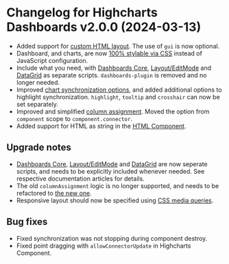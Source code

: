 # Changelog for Highcharts Dashboards v2.0.0 (2024-03-13)

- Added support for [custom HTML layout](https://www.highcharts.com/docs/dashboards/layout-description#custom-layout). The use of `gui` is now optional.
- Dashboard, and charts, are now [100% stylable via CSS](https://www.highcharts.com/docs/dashboards/style-by-css) instead of JavaScript configuration.
- Include what you need, with [Dashboards Core](https://www.highcharts.com/docs/dashboards/installation), [Layout/EditMode](https://www.highcharts.com/docs/dashboards/layout-description) and [DataGrid](https://www.highcharts.com/docs/dashboards/datagrid-component) as separate scripts. `dashboards-plugin` is removed and no longer needed.
- Improved [chart synchronization options](https://www.highcharts.com/docs/dashboards/synchronize-components), and added additional options to highlight synchronization. `highlight`, `tooltip` and `crosshair` can now be set separately.
- Improved and simplified [column assignment](https://www.highcharts.com/docs/dashboards/highcharts-component#working-with-data). Moved the option from `component` scope to `component.connector`.
- Added support for HTML as string in the [HTML Component](https://www.highcharts.com/docs/dashboards/html-component).

## Upgrade notes

- [Dashboards Core](https://www.highcharts.com/docs/dashboards/installation), [Layout/EditMode](https://www.highcharts.com/docs/dashboards/layout-description) and [DataGrid](https://www.highcharts.com/docs/dashboards/datagrid-component) are now seperate scripts, and needs to be explicitly included whenever needed. See respective documentation articles for details.
- The old `columnAssignment` logic is no longer supported, and needs to be refactored to [the new one](https://www.highcharts.com/docs/dashboards/highcharts-component#working-with-data).
- Responsive layout should now be specified using [CSS media queries](https://www.highcharts.com/docs/dashboards/layout-description#how-the-dashboard-layout-engine-makes-your-dashboard-responsive).

## Bug fixes

- Fixed synchronization was not stopping during component destroy.
- Fixed point dragging with `allowConnectorUpdate` in Highcharts Component.
